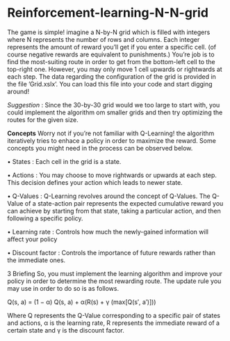 # Reinforcement-learning-N-N-grid
The game is simple! imagine a N-by-N grid which is filled with integers
where N represents the number of rows and columns. Each integer represents
the amount of reward you’ll get if you enter a specific cell. (of course negative
rewards are equivalent to punishments.) You’re job is to find the most-suiting
route in order to get from the bottom-left cell to the top-right one. However,
you may only move 1 cell upwards or rightwards at each step. The data
regarding the configuration of the grid is provided in the file ’Grid.xslx’.
You can load this file into your code and start digging around!

*Suggestion* : Since the 30-by-30 grid would we too large to start with, you
could implement the algorithm om smaller grids and then try optimizing the
routes for the given size.

**Concepts**
Worry not if you’re not familiar with Q-Learning! the algorithm iteratively
tries to enhace a policy in order to maximize the reward. Some concepts you
might need in the process can be observed below.

• States : Each cell in the grid is a state.

• Actions : You may choose to move rightwards or upwards at each
step. This decision defines your action which leads to newer state.

• Q-Values : Q-Learning revolves around the concept of Q-Values. The
Q-Value of a state-action pair represents the expected cumulative reward you can achieve by starting from that state, taking a particular
action, and then following a specific policy.

• Learning rate : Controls how much the newly-gained information will
affect your policy

• Discount factor : Controls the importance of future rewards rather
than the immediate ones.

3 Briefing
So, you must implement the learning algorithm and improve your policy
in order to determine the most rewarding route. The update rule you may
use in order to do so is as follows.

Q(s, a) = (1 − α) Q(s, a) + α(R(s) + γ (max[Q(s′, a′)]))

Where Q represents the Q-Value corresponding to a specific pair of states
and actions, α is the learning rate, R represents the immediate reward of a
certain state and γ is the discount factor.
